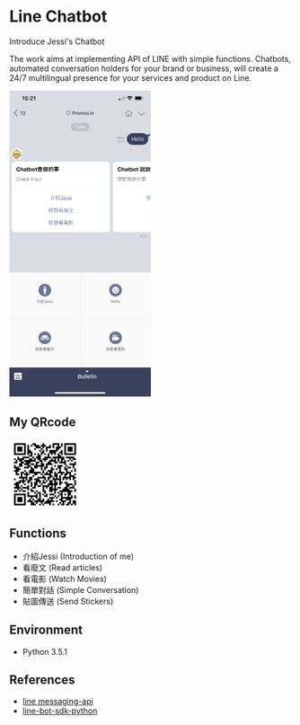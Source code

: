 # Line Chatbot
Introduce Jessi's Chatbot

The work aims at implementing API of LINE with simple functions. Chatbots, automated conversation holders for your brand or business, will create a 24/7 multilingual presence for your services and product on Line.

<img src="https://github.com/chiehhsi/line-bot/blob/master/pic/screenshot.PNG" width="50%" height="50%">

## My QRcode
<img src="https://github.com/chiehhsi/line-bot/blob/master/pic/QRcode.png" width="25%" height="25%">

## Functions
* 介紹Jessi (Introduction of me)
* 看廢文 (Read articles)
* 看電影 (Watch Movies)
* 簡單對話 (Simple Conversation)
* 貼圖傳送 (Send Stickers)

## Environment

* Python 3.5.1

## References

* [line messaging-api](https://devdocs.line.me/en/#messaging-api)
* [line-bot-sdk-python](https://github.com/line/line-bot-sdk-python)
